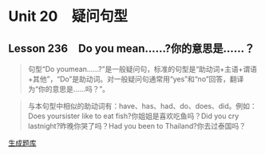 ﻿ # Unit 20　疑问句型
 ## Lesson 236　Do you mean……?你的意思是……？
 
> 句型“Do youmean……?”是一般疑问句，标准的句型是“助动词+主语+谓语+其他”，“Do”是助动词。对一般疑问句通常用“yes”和“no”回答，翻译为“你的意思是……吗？”。

> 与本句型中相似的助动词有：have、has、had、do、does、did。例如：Does yoursister like to eat fish?你姐姐是喜欢吃鱼吗？Did you cry lastnight?昨晚你哭了吗？Had you been to Thailand?你去过泰国吗？


 [生成题库](./question/f236.json)